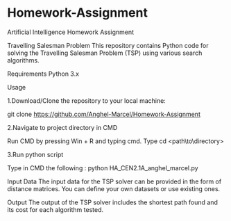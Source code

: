# Homework-Assignment
Artificial Intelligence Homework Assignment

Travelling Salesman Problem
This repository contains Python code for solving the Travelling Salesman Problem (TSP) using various search algorithms.

Requirements
Python 3.x

Usage

1.Download/Clone the repository to your local machine:

git clone https://github.com/Anghel-Marcel/Homework-Assignment 

2.Navigate to project directory in CMD

Run CMD by pressing Win + R and typing cmd.
Type cd <path\to\directory>

3.Run python script

Type in CMD the following : python HA_CEN2.1A_anghel_marcel.py


Input Data
The input data for the TSP solver can be provided in the form of distance matrices. You can define your own datasets or use existing ones.

Output
The output of the TSP solver includes the shortest path found and its cost for each algorithm tested.
